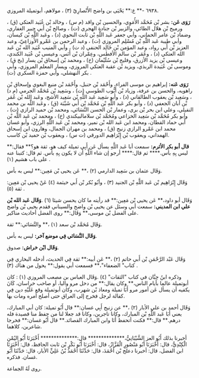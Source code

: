 ٦٩٣٨ -** ع:** يَحْيَى بن واضح الأَنْصارِيّ (٣) ، مولاهم، أبوتميلة المروزي.

**رَوَى عَن:** بشر بْن مُحَمَّد الأُمَوِي، والحسين بْن واقد (م س) ، وخالد بْن عُبَيد العتكي (ق) ، ورميح بْن هلال الطائي، والزبير بْن جنادة الهجري (ت) ، وصالح بْن أَبي جبير الغفاري، وضماد بْن عامر الحماني، وأبي جعفر عَبد اللَّهِ بْن ثابت النحوي (د) ، وعَبد اللَّهِ بْن كيسان، وأبي طيبة عَبد اللَّهِ بْن مُسْلِم المروزي (ت) ، وعبد الرحمن بن عَمْرو الأَوزاعِيّ، وعبد العزيز بْن أَبي رواد، وعبد المؤمن بْن خَالِد الحنفي (د ت) ، وأبي المنيب عُبَيد الله بْن عَبد الله العتكي (د) ، وعُمَر بْن سالم الأفطس، وعِمْران بْن أَنَس، وعيسى بْن عُبَيد الكندي، وعيسى بْن يزيد الأزرق، وفليح بْن سُلَيْمان (خ) ، ومحمد بْن إسحاق بْن يسار (بخ ق) ، وموسى بْن عُبَيدة الربذي، ويزيد بْن عقبة العتكي المروزي، ويسار المعلم المروزي، وأبي بكر النهشلي، وأبي حمزة السكري (ت) .

**رَوَى عَنه:** إبراهيم بن موسى الفراء، وأَحْمَد بْن حنبل، وأَحْمَد بْن منيع البغوي وإسحاق بْن راهويه، والحسن بن عرفة، وزياد بْن أَيُّوب الطوسي (ت) ، وسَعِيد بْن مُحَمَّد الجرمي (م د) ، وسَعِيد بْن يعقوب الطالقاني (د) ، وأبو سَعِيد عَبد اللَّهِ بْن سَعِيد الأشج، وعَبد الله بْن عُمَر بْن أبان الجعفي (د) ، وأبو بكر عَبد اللَّهِ بْن مُحَمَّد بْن أَبي شَيْبَة (ق) ، وعَبد اللَّه بن محمد النفيلي، وعلي ابن بحر بْن بري، وعمار بْن الحسن النَّسَائي، ومحمد بْن حميد الرازي (ت) ، وأبو بكر مُحَمَّد بْن سَعِيد الخزاعي ومُحَمَّد بْن سلامالبيكندي (خ) ، ومحمد بْن عَبد اللَّه بْن أَبي حماد القطان، ومحمد ابن عَبد الله بْن نمير، ومحمد بْن عَبد اللَّهِ الرزي، وأبو غسان محمد ابن عَمْرو الرازي زنيج (ق) ، ومحمد بن مهران الجمال، وهارون ابن إسحاق الهمداني، ويعقوب بْن إِبْرَاهِيم الدورقي (ت س) ، ويعقوب بْن حميد بْن كاسب.

**قال أبو بكر الأثرم:** سمعت أبا عَبد اللَّهِ يسأل عَن أَبِي تميلة كيف هو، ثقة هو؟** فقال:** ليس بِهِ بأس.**** ثم قال:**** أرجو إن شاء اللَّهِ أن لا يكون بِهِ بأس. ثم قال: كتبنا عنه على باب هشيم (١) .

وَقَال عثمان بن سَعِيد الدارمي (٢) ،** عَن يحيى بْن مَعِين:** ليس به بأس.

وَقَال إِبْرَاهِيم بْن عَبد اللَّهِ بْن الجنيد (٣) ، وأبُو بُكر بْن أَبي خيثمة (٤) عَنْ يحيى بْن مَعِين: ثقة (٥) .

وَقَال أبو داود،** عَن يحيى بْن مَعِين:** قد رأيته ما كان يحسن شيئا (٦) .**وَقَال عَبد الله بْن علي ابن المديني:** سمعت أبي وسئل عن يحيى بْن واضح والسيناني فقدم يحيى بْن واضح على الفضل بْن موسى،** وَقَال:** روى الفضل أحاديث مناكير.

وَقَال مُحَمَّد بْن سعد (١) ،** والنَّسَائي:** ثقة.

**وَقَال النَّسَائي فِي موضع آخر:** ليس به بأس.

**وَقَال ابْن خراش:** صدوق.

وَقَال عَبْد الرَّحْمَنِ بْن أَبي حاتم (٢) ،** عَن أبيه:** ثقة فِي الحديث، أدخله البخاري فِي كتاب" الضعفاء"،** فسمعت أبي يقول:** يحول من هناك (٣) .

وذكره ابنُ حِبَّان في كتاب "الثقات" (٤) .وَقَال العباس بن مصعب المروزي (١) : كان أبوتميلة عالما بأيام الناس،** وكان يقال:** من دخل مرو واليا، أو صاحب خراسان، كَانَ يكفيه أن يسأل عَن أمور مرو أَبَا تميلة ومعاذ بْن شهرب، وكان أبوتميلة وقع عَلَيْهِ دين فِي كفالة لرجل فخرج إلى العراق حتى أصلح أمره ومات بها.

وَقَال أحمد بن علي الأبار (٢) ،** عن زنيج أَبِي غسان:** قال أَبُو تميلة: كان أبي المبارك، يعني أَبَا عَبد اللَّهِ بْن المبارك، وكانا تاجرين، وكانا قد جعلا لنا من حفظ منا قصيدة فله درهم.** قال:** فكنت أتحفظ أَنَا وابن المبارك القصائد.** قال أَبُو غسان:** فخرجا شاعرين، كلاهما.

أخبرنا بذلك أَبُو العز الشَّيْبَانِيُّ،************** قال:************** أَخْبَرَنَا أَبُو اليُمْنِ الْكِنْدِيُّ، قال: أَخْبَرَنَا أَبُو مَنْصُورٍ الْقَزَّازُ، قال: أَخْبَرَنَا أَبُو بَكْرٍ بْن ثابت الحافظ، قال: أَخْبَرَنَا ابن الفضل، قال: أخبرنا دعلج بْن أَحْمَدَ، قال: حَدَّثَنَا أَحْمَدُ بْنُ عَلِيٍّ الأبار، قال: حَدَّثَنَا أَبُو غسان. فذكره.

روى لَهُ الجماعة.
